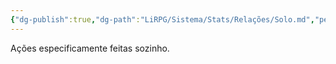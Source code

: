 ```yaml
---
{"dg-publish":true,"dg-path":"LiRPG/Sistema/Stats/Relações/Solo.md","permalink":"/li-rpg/sistema/stats/relacoes/solo/","created":"2025-01-11T01:26:41.487-03:00","updated":"2025-01-12T02:33:19.285-03:00"}
---
```



Ações especificamente feitas sozinho.